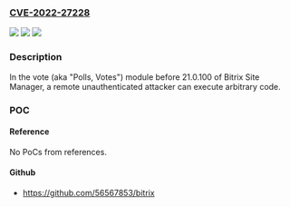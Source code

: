 ### [CVE-2022-27228](https://cve.mitre.org/cgi-bin/cvename.cgi?name=CVE-2022-27228)
![](https://img.shields.io/static/v1?label=Product&message=n%2Fa&color=blue)
![](https://img.shields.io/static/v1?label=Version&message=n%2Fa&color=blue)
![](https://img.shields.io/static/v1?label=Vulnerability&message=n%2Fa&color=brighgreen)

### Description

In the vote (aka "Polls, Votes") module before 21.0.100 of Bitrix Site Manager, a remote unauthenticated attacker can execute arbitrary code.

### POC

#### Reference
No PoCs from references.

#### Github
- https://github.com/56567853/bitrix

